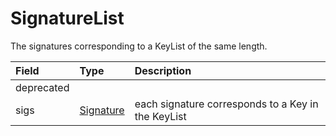 # SignatureList

The signatures corresponding to a KeyList of the same length.

| Field | Type | Description |
| :--- | :--- | :--- |
| deprecated | ​ | ​ |
| sigs | ​[Signature](signature.md)​ | each signature corresponds to a Key in the KeyList |

####    <a id="undefined"></a>

